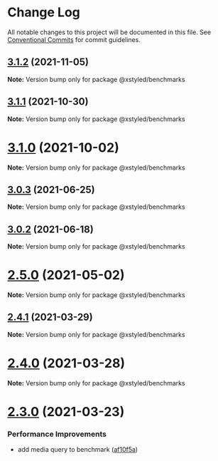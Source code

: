 # Change Log

All notable changes to this project will be documented in this file.
See [Conventional Commits](https://conventionalcommits.org) for commit guidelines.

## [3.1.2](https://github.com/gregberge/xstyled/compare/v3.1.1...v3.1.2) (2021-11-05)

**Note:** Version bump only for package @xstyled/benchmarks





## [3.1.1](https://github.com/gregberge/xstyled/compare/v3.1.0...v3.1.1) (2021-10-30)

**Note:** Version bump only for package @xstyled/benchmarks





# [3.1.0](https://github.com/gregberge/xstyled/compare/v3.0.3...v3.1.0) (2021-10-02)

**Note:** Version bump only for package @xstyled/benchmarks





## [3.0.3](https://github.com/gregberge/xstyled/compare/v3.0.2...v3.0.3) (2021-06-25)

**Note:** Version bump only for package @xstyled/benchmarks





## [3.0.2](https://github.com/gregberge/xstyled/compare/v3.0.1...v3.0.2) (2021-06-18)

**Note:** Version bump only for package @xstyled/benchmarks





# [2.5.0](https://github.com/gregberge/xstyled/compare/v2.4.1...v2.5.0) (2021-05-02)

**Note:** Version bump only for package @xstyled/benchmarks





## [2.4.1](https://github.com/gregberge/xstyled/compare/v2.4.0...v2.4.1) (2021-03-29)

**Note:** Version bump only for package @xstyled/benchmarks





# [2.4.0](https://github.com/gregberge/xstyled/compare/v2.3.0...v2.4.0) (2021-03-28)

**Note:** Version bump only for package @xstyled/benchmarks





# [2.3.0](https://github.com/gregberge/xstyled/compare/v2.2.3...v2.3.0) (2021-03-23)


### Performance Improvements

* add media query to benchmark ([af10f5a](https://github.com/gregberge/xstyled/commit/af10f5abcdea00cd06396360c9bb696541b73e28))
